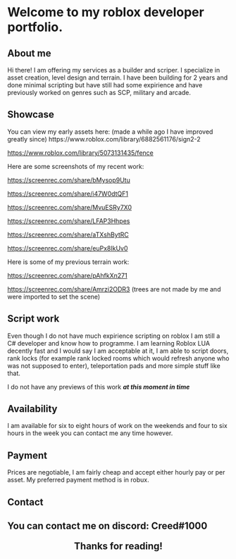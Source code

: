 <h1> 
 Welcome to my roblox developer portfolio. 
</h1>

<h2> 
 About me 
</h2>

<p>
Hi there! I am offering my services as a builder and scriper. I specialize in asset creation, level design and terrain. I have been building for 2 years and done minimal scripting but have still had some expirience and have previously worked on genres such as SCP, military and arcade.
</p>

<h2> 
  Showcase 
</h2>

<p> 
 You can view my early assets here:
(made a while ago I have improved greatly since)
https://www.roblox.com/library/6882561176/sign2-2

https://www.roblox.com/library/5073131435/fence


 Here are some screenshots of my recent work:
 
 https://screenrec.com/share/bMysop9Utu
 
 https://screenrec.com/share/i47W0dtQF1
 
 https://screenrec.com/share/MvuESRy7X0
 
 https://screenrec.com/share/LFAP3Hhpes
 
 https://screenrec.com/share/aTXshBytRC
 
 https://screenrec.com/share/euPx8IkUv0
 
 Here is some of my previous terrain work:
 
 https://screenrec.com/share/pAhfkXn271

https://screenrec.com/share/Amrzi2ODR3 (trees are not made by me and were imported to set the scene) 
</p>

<h2> 
  Script work 
</h2>

<p>
  Even though I do not have much expirience scripting on roblox I am still a C# developer and know how to programme. I am learning Roblox LUA decently fast and I would say I am acceptable at it, I am able to script doors, rank locks (for example rank locked rooms which would refresh anyone who was not supposed to enter), teleportation pads and more simple stuff like that. 

  I do not have any previews of this work <b> <i> at this moment in time</i> </b> 
</p> 
 
<h2>
  Availability
</h2>
  
  <p> 
  I am available for six to eight hours of work on the weekends and four to six hours in the week you can contact me any time however.
  </p>
  
<h2>
 Payment
</h2>
  
<p>
Prices are negotiable, I am fairly cheap and accept either hourly pay or per asset. My preferred payment method is in robux.
</p>

<h2>
 Contact 
<h2>
<p>
You can contact me on discord:<b> Creed#1000 </b>
</p>
 
<footer>
<center> Thanks for reading! </center>
</footer>
